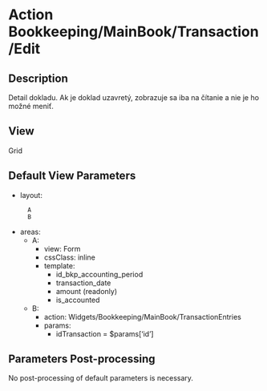 # Action Bookkeeping/MainBook/Transaction/Edit

## Description

Detail dokladu. Ak je doklad uzavretý, zobrazuje sa iba na čítanie a nie je ho možné meniť.

## View

Grid

## Default View Parameters

* layout:
    ```
      A
      B
    ```
* areas:
  * A:
    * view: Form
    * cssClass: inline
    * template:
      * id_bkp_accounting_period
      * transaction_date
      * amount (readonly)
      * is_accounted
  * B:
    * action: Widgets/Bookkeeping/MainBook/TransactionEntries
    * params:
      * idTransaction = $params[‘id’]

## Parameters Post-processing

No post-processing of default parameters is necessary.